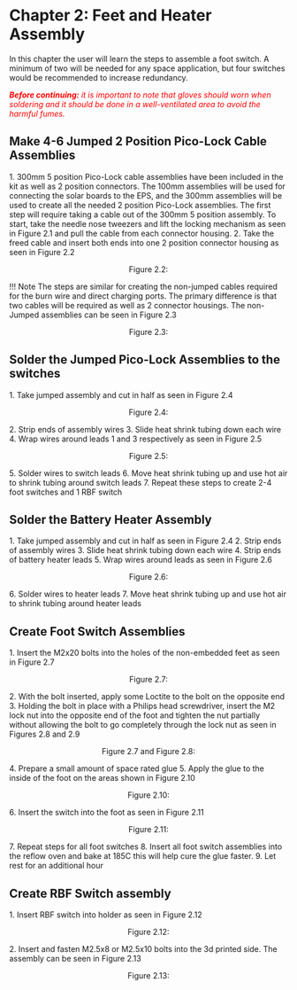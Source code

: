 # Chapter 2: Feet and Heater Assembly 
In this chapter the user will learn the steps to assemble a foot switch. A minimum of two will be needed for any space application, but four switches would be recommended to increase redundancy.

<span style="color:red">***Before continuing:** it is important to note that gloves should worn when soldering and it should be done in a well-ventilated area to avoid the harmful fumes.*</span>


## Make 4-6 Jumped 2 Position Pico-Lock Cable Assemblies
<div class="result" markdown>
1. 300mm 5 position Pico-Lock cable assemblies have been included in the kit as well as 2 position connectors. The 100mm assemblies will be used for connecting the solar boards to the EPS, and the 300mm assemblies will be used to create all the needed 2 position Pico-Lock assemblies. The first step will require taking a cable out of the 300mm 5 position assembly. To start, take the needle nose tweezers and lift the locking mechanism as seen in Figure 2.1 and pull the cable from each connector housing.
2. Take the freed cable and insert both ends into one 2 position connector housing as seen in Figure 2.2
<p align="center">Figure 2.2:  </p>

</div>

!!! Note
    The steps are similar for creating the non-jumped cables required for the burn wire and direct charging ports. The primary difference is that two cables will be required as well as 2 connector housings. The non-Jumped assemblies can be seen in Figure 2.3
    <p align="center">Figure 2.3:  </p>

## Solder the Jumped Pico-Lock Assemblies to the switches
<div class="result" markdown>
1. Take jumped assembly and cut in half as seen in Figure 2.4
<p align="center">Figure 2.4:  </p>
2. Strip ends of assembly wires
3. Slide heat shrink tubing down each wire
4. Wrap wires around leads 1 and 3 respectively as seen in Figure 2.5
<p align="center">Figure 2.5:  </p>
5. Solder wires to switch leads
6. Move heat shrink tubing up and use hot air to shrink tubing around switch leads
7. Repeat these steps to create 2-4 foot switches and 1 RBF switch

</div>

## Solder the Battery Heater Assembly
<div class="result" markdown>
1. Take jumped assembly and cut in half as seen in Figure 2.4
2. Strip ends of assembly wires
3. Slide heat shrink tubing down each wire
4. Strip ends of battery heater leads
5. Wrap wires around leads as seen in Figure 2.6
<p align="center">Figure 2.6:  </p>
6. Solder wires to heater leads
7. Move heat shrink tubing up and use hot air to shrink tubing around heater leads
</div>

## Create Foot Switch Assemblies
<div class="result" markdown>
1. Insert the M2x20 bolts into the holes of the non-embedded feet as seen in Figure 2.7
<p align="center">Figure 2.7:  </p>
2. With the bolt inserted, apply some Loctite to the bolt on the opposite end
3. Holding the bolt in place with a Philips head screwdriver, insert the M2 lock nut into the opposite end of the foot and tighten the nut partially without allowing the bolt to go completely through the lock nut as seen in Figures 2.8 and 2.9
<p align="center">Figure 2.7 and Figure 2.8:  </p>
4. Prepare a small amount of space rated glue
5. Apply the glue to the inside of the foot on the areas shown in Figure 2.10
<p align="center">Figure 2.10:  </p>
6. Insert the switch into the foot as seen in Figure 2.11
<p align="center">Figure 2.11:  </p>
7. Repeat steps for all foot switches
8. Insert all foot switch assemblies into the reflow oven and bake at 185C this will help cure the glue faster.
9. Let rest for an additional hour
</div>

## Create RBF Switch assembly
<div class="result" markdown>
1. Insert RBF switch into holder as seen in Figure 2.12
<p align="center">Figure 2.12:  </p>
2. Insert and fasten M2.5x8 or M2.5x10 bolts into the 3d printed side. The assembly can be seen in Figure 2.13
<p align="center">Figure 2.13:  </p>
</div>
